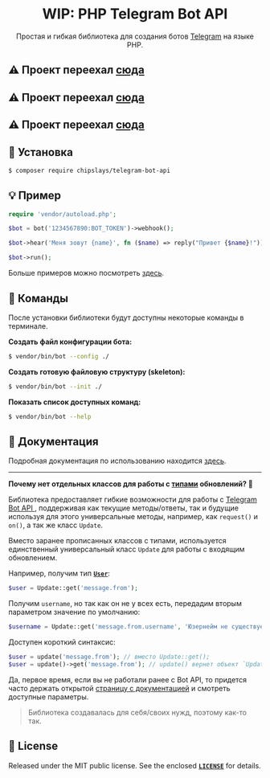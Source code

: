<h1 align="center"><b>WIP: PHP Telegram Bot API</b></h1>

<p align="center">Простая и гибкая библиотека для создания ботов <a href="https://telegram.org/">Telegram</a> на языке PHP.</p>

## ⚠ Проект переехал [сюда](https://github.com/chipslays/litegram)

## ⚠ Проект переехал [сюда](https://github.com/chipslays/litegram)

## ⚠ Проект переехал [сюда](https://github.com/chipslays/litegram)

## 👷 Установка

```bash
$ composer require chipslays/telegram-bot-api
```

## 💡 Пример
```php 
require 'vendor/autoload.php';

$bot = bot('1234567890:BOT_TOKEN')->webhook();

$bot->hear('Меня зовут {name}', fn ($name) => reply("Привет {$name}!"));

$bot->run();
```

Больше примеров можно посмотреть [здесь](https://github.com/aethletic/telegram-bot-api/tree/master/examples).

## 📌 Команды

После установки библиотеки будут доступны некоторые команды в терминале.

**Создать файл конфигурации бота:**

```bash
$ vendor/bin/bot --config ./
```

**Создать готовую файловую структуру (skeleton):**

```bash
$ vendor/bin/bot --init ./
```

**Показать список доступных команд:**

```bash
$ vendor/bin/bot --help
```

## 📖 Документация

Подробная документация по использованию находится [здесь](https://github.com/chipslays/telegram-bot-api/tree/master/docs).

---

**Почему нет отдельных классов для работы с [типами](https://core.telegram.org/bots/api#available-types) обновлений? 🤨**

Библиотека предоставляет гибкие возможности для работы с [Telegram Bot API ](https://core.telegram.org/bots/api), поддерживая как текущие методы/ответы, так и будущие используя для этого универсальные методы, например, как `request()` и `on()`, а так же класс `Update`.

Вместо заранее прописанных классов с типами, используется единственный универсальный класс `Update` для работы с входящим обновлением. 

Например, получим тип [**`User`**](https://core.telegram.org/bots/api#user): 

```php
$user = Update::get('message.from');
```

Получим `username`, но так как он не у всех есть, передадим вторым параметром значение по умолчанию:

```php
$username = Update::get('message.from.username', 'Юзернейм не существует 😥');
```

Доступен короткий синтаксис:
```php
$user = update('message.from'); // вместо Update::get();
$user = update()->get('message.from'); // update() вернет объект `Update`;
```

Да, первое время, если вы не работали ранее с Bot API, то придется часто держать открытой [страницу с документацией](https://core.telegram.org/bots/api) и смотреть доступные параметры.

> Библиотека создавалась для себя/своих нужд, поэтому как-то так.

## 🔑 License
Released under the MIT public license. See the enclosed [**`LICENSE`**](https://github.com/aethletic/telegram-bot-api/blob/master/license) for details.
